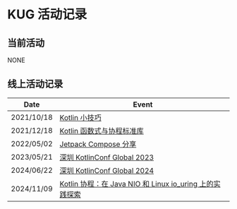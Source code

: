 # KUG 活动记录

## 当前活动

NONE

## 线上活动记录

| Date | Event |
| -- | -- |
| 2021/10/18 | [Kotlin 小技巧](event_record/20211018.md) |
| 2021/12/18 | [Kotlin 函数式与协程标准库](event_record/20211218.md) |
| 2022/05/02 | [Jetpack Compose 分享](event_record/20220502.md) |
| 2023/05/21 | [深圳 KotlinConf Global 2023](event_record/20230521.md) |
| 2024/06/22 | [深圳 KotlinConf Global 2024](event_record/20240622.md) |
| 2024/11/09 | [Kotlin 协程：在 Java NIO 和 Linux io_uring 上的实践探索](current_event/20241109.md) |
